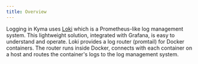 ```yaml
---
title: Overview
---
```


Logging in Kyma uses [Loki](https://github.com/grafana/loki) which is a Prometheus-like log management system. This lightweight solution, integrated with Grafana, is easy to understand and operate. Loki provides a log router (promtail) for Docker containers. The router runs inside Docker, connects with each container on a host and routes the container's logs to the log management system.
